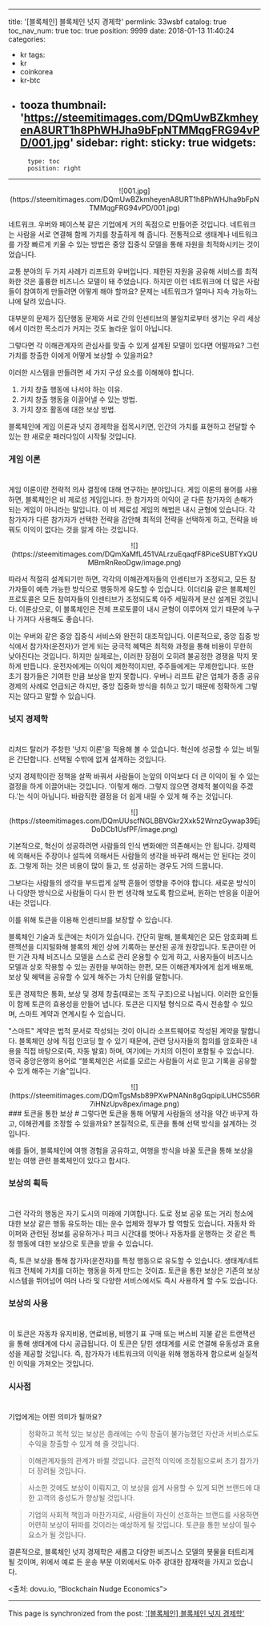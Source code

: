 
---
title: '[블록체인]  블록체인 넛지 경제학'
permlink: 33wsbf
catalog: true
toc_nav_num: true
toc: true
position: 9999
date: 2018-01-13 11:40:24
categories:
- kr
tags:
- kr
- coinkorea
- kr-btc
- tooza
thumbnail: 'https://steemitimages.com/DQmUwBZkmheyenA8URT1h8PhWHJha9bFpNTMMqgFRG94vPD/001.jpg'
sidebar:
    right:
        sticky: true
widgets:
    -
        type: toc
        position: right
---


<center>
![001.jpg](https://steemitimages.com/DQmUwBZkmheyenA8URT1h8PhWHJha9bFpNTMMqgFRG94vPD/001.jpg)
</center>

네트워크. 우버와 페이스북 같은 기업에게 거의 독점으로 만들어준 것입니다. 네트워크는 사람을 서로 연결해 함께 가치를 창출하게 해 줍니다. 전통적으로 생태계나 네트워크를 가장 빠르게 키울 수 있는 방법은 중앙 집중식 모델을 통해 자원을 최적화시키는 것이었습니다. 
  
교통 분야의 두 가지 사례가 리프트와 우버입니다. 제한된 자원을 공유해 서비스를 최적화한 것은 훌륭한 비즈니스 모델이 돼 주었습니다. 하지만 이런 네트워크에 더 많은 사람들이 참여하게 만들려면 어떻게 해야 할까요? 문제는 네트워크가 얼마나 지속 가능하느냐에 달려 있습니다. 
  
대부분의 문제가 집단행동 문제와 서로 간의 인센티브의 불일치로부터 생기는 우리 세상에서 이러한 목소리가 커지는 것도 놀라운 일이 아닙니다.
  
그렇다면 각 이해관계자의 관심사를 맞출 수 있게 설계된 모델이 있다면 어떨까요? 그런 가치를 창출한 이에게 어떻게 보상할 수 있을까요? 
  
이러한 시스템을 만들려면 세 가지 구성 요소를 이해해야 합니다.
  
1. 가치 창출 행동에 나서야 하는 이유.
2. 가치 창출 행동을 이끌어낼 수 있는 방법.
3. 가치 창조 활동에 대한 보상 방법.
  
블록체인에 게임 이론과 넛지 경제학을 접목시키면, 인간의 가치를 표현하고 전달할 수 있는 한 새로운 패러다임이 시작될 것입니다. 
  
### 게임 이론
#  
게임 이론이란 전략적 의사 결정에 대해 연구하는 분야입니다. 게임 이론의 용어를 사용하면, 블록체인은 비 제로섬 게임입니다. 한 참가자의 이익이 곧 다른 참가자의 손해가 되는 게임이 아니라는 말입니다. 이 비 제로섬 게임의 해법은 내시 균형에 있습니다. 각 참가자가 다른 참가자가 선택한 전략을 감안해 최적의 전략을 선택하게 하고, 전략을 바꿔도 이익이 없다는 것을 알게 하는 것입니다. 

<center>
![](https://steemitimages.com/DQmXaMfL451VALrzuEqaqfF8PiceSUBTYxQUMBmRnReoDgw/image.png)
</center>
  
따라서 적절히 설계되기만 하면, 각각의 이해관계자들의 인센티브가 조정되고, 모든 참가자들이 예측 가능한 방식으로 행동하게 유도할 수 있습니다. 이더리움 같은 블록체인 프로토콜은 모든 참여자들의 인센티브가 조정되도록 아주 세밀하게 분산 설계된 것입니다. 이론상으로, 이 블록체인은 전체 프로토콜이 내시 균형이 이루어져 있기 때문에 누구나 가져다 사용해도 좋습니다.
  
이는 우버와 같은 중앙 집중식 서비스와 완전히 대조적입니다. 이론적으로, 중앙 집중 방식에서 참가자(운전자)가 얻게 되는 궁극적 혜택은 최적화 과정을 통해 비용이 무한히 낮아진다는 것입니다. 하지만 실제로는, 이러한 장점이 오히려 불공정한 경쟁을 막지 못하게 만듭니다. 운전자에게는 이익이 제한적이지만, 주주들에게는 무제한입니다. 또한 초기 참가들은 기여한 만큼 보상을 받지 못합니다. 우버나 리프트 같은 업체가 종종 공유 경제의 사례로 언급되곤 하지만, 중앙 집중화 방식을 취하고 있기 때문에 정확하게 그렇지는 않다고 말할 수 있습니다. 
  
### 넛지 경제학
#  
리처드 탈러가 주창한 '넛지 이론'을 적용해 볼 수 있습니다. 혁신에 성공할 수 있는 비밀은 간단합니다. 선택될 수밖에 없게 설계하는 것입니다.
  
넛지 경제학이란 정책을 살짝 바꿔서 사람들이 눈앞의 이익보다 더 큰 이익이 될 수 있는 결정을 하게 이끌어내는 것입니다. ‘이렇게 해라. 그렇지 않으면 경제적 불이익을 주겠다.’는 식이 아닙니다. 바람직한 결정을 더 쉽게 내릴 수 있게 해 주는 것입니다.

<center>
![](https://steemitimages.com/DQmUUscfNGLBBVGkr2Xxk52WrnzGywap39EjDoDCb1UsfPF/image.png)
</center>
  
기본적으로, 혁신이 성공하려면 사람들의 인식 변화에만 의존해서는 안 됩니다. 강제력에 의해서든 주장이나 설득에 의해서든 사람들의 생각을 바꾸려 해서는 안 된다는 것이죠. 그렇게 하는 것은 비용이 많이 들고, 또 성공하는 경우도 거의 드뭅니다. 
  
그보다는 사람들의 생각을 부드럽게 살짝 흔들어 영향을 주어야 합니다. 새로운 방식이나 다양한 방식으로 사람들이 다시 한 번 생각해 보도록 함으로써, 원하는 반응을 이끌어내는 것입니다. 
  
이를 위해 토큰을 이용해 인센티브를 보장할 수 있습니다. 
  
블록체인 기술과 토큰에는 차이가 있습니다. 간단히 말해, 블록체인은 모든 암호화폐 트랜잭션을 디지털화해 블록의 체인 상에 기록하는 분산된 공개 원장입니다. 토큰이란 어떤 기관 자체 비즈니스 모델을 스스로 관리 운용할 수 있게 하고, 사용자들이 비즈니스 모델과 상호 작용할 수 있는 권한을 부여하는 한편, 모든 이해관계자에게 쉽게 배포해, 보상 및 혜택을 공유할 수 있게 해주는 가치 단위를 말합니다.
  
토큰 경제학은 통화, 보상 및 경제 창출(때로는 조직 구조)으로 나뉩니다. 이러한 요인들이 함께 토큰의 효용성을 만들어 냅니다. 토큰은 디지털 형식으로 즉시 전송할 수 있으며, 스마트 계약과 연계시킬 수 있습니다.
  
"스마트" 계약은 법적 문서로 작성되는 것이 아니라 소프트웨어로 작성된 계약을 말합니다. 블록체인 상에 직접 인코딩 할 수 있기 때문에, 관련 당사자들의 합의를 암호화한 내용을 직접 바탕으로(즉, 자동 발효) 하며, 여기에는 가치의 이전이 포함될 수 있습니다. 영국 중앙은행의 용어로 “블록체인은 서로를 모르는 사람들이 서로 믿고 기록을 공유할 수 있게 해주는 기술"입니다. 
  
<center>
![](https://steemitimages.com/DQmTgsMsb89PXwPNANn8gGqpipiLUHCS56R7iHNzUpv8pex/image.png)
</center>
### 토큰을 통한 보상
#  
그렇다면 토큰을 통해 어떻게 사람들의 생각을 약간 바꾸게 하고, 이해관계를 조정할 수 있을까요? 본질적으로, 토큰을 통해 선택 방식을 설계하는 것입니다. 
  
예를 들어, 블록체인에 여행 경험을 공유하고, 여행을 방식을 바꿀 토큰을 통해 보상을 받는 여행 관련 블록체인이 있다고 합시다. 
  
### 보상의 획득
#  
그런 각각의 행동은 자기 도시의 미래에 기여합니다. 도로 정보 공유 또는 거리 청소에 대한 보상 같은 행동 유도하는 데는 운수 업체와 정부가 할 역할도 있습니다. 자동차 와이퍼와 관련된 정보를 공유하거나 피크 시간대를 벗어나 자동차를 운행하는 것 같은 특정 행동에 대한 보상으로 토큰을 받을 수 있습니다. 
  
즉, 토큰 보상을 통해 참가자(운전자)를 특정 행동으로 유도할 수 있습니다. 생태계/네트워크 전체에 가치를 더하는 행동을 하게 만드는 것이죠. 토큰을 통한 보상은 기존의 보상 시스템을 뛰어넘어 여러 나라 및 다양한 서비스에서도 즉시 사용하게 할 수도 있습니다. 
  
### 보상의 사용
#  
이 토큰은 자동차 유지비용, 연료비용, 비행기 표 구매 또는 버스비 지불 같은 트랜잭션을 통해 생태계에 다시 공급됩니다. 이 토큰은 닫힌 생태계를 서로 연결해 유동성과 효용성을 제공할 것입니다. 즉, 참가자가 네트워크의 이익을 위해 행동하게 함으로써 실질적인 이익을 가져오는 것입니다.
  
### 시사점
#  
기업에게는 어떤 의미가 될까요?
  
> 정확하고 목적 있는 보상은 종래에는 수익 창출이 불가능했던 자산과 서비스로도 수익을 창출할 수 있게 해 줄 것입니다. 
  
> 이해관계자들의 관계가 바뀔 것입니다. 금전적 이익에 조정됨으로써 초기 참가가 더 장려될 것입니다. 
  
> 사소한 것에도 보상이 이뤄지고, 이 보상을 쉽게 사용할 수 있게 되면 브랜드에 대한 고객의 충성도가 향상될 것입니다.
  
> 기업의 사회적 책임과 마찬가지로, 사람들이 자신이 선호하는 브랜드를 사용하면 어련히 보상이 뒤따를 것이라는 예상하게 될 것입니다. 토큰을 통한 보상이 필수 요소가 될 것입니다. 
  
결론적으로, 블록체인 넛지 경제학은 새롭고 다양한 비즈니스 모델의 봇물을 터트리게 될 것이며, 위에서 예로 든 운송 부문 이외에서도 아주 광대한 잠재력을 가지고 있습니다.
  
<출처: dovu.io, “Blockchain Nudge Economics”>

- - -

This page is synchronized from the post: ['[블록체인]  블록체인 넛지 경제학'](https://steemit.com/@pius.pius/33wsbf)
